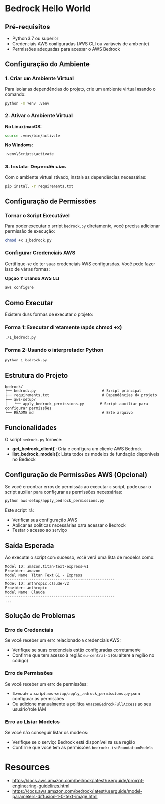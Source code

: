 # Bedrock Hello World

## Pré-requisitos

- Python 3.7 ou superior
- Credenciais AWS configuradas (AWS CLI ou variáveis de ambiente)
- Permissões adequadas para acessar o AWS Bedrock

## Configuração do Ambiente

### 1. Criar um Ambiente Virtual

Para isolar as dependências do projeto, crie um ambiente virtual usando o comando:

```bash
python -m venv .venv
```

### 2. Ativar o Ambiente Virtual

**No Linux/macOS:**
```bash
source .venv/bin/activate
```

**No Windows:**
```bash
.venv\Scripts\activate
```

### 3. Instalar Dependências

Com o ambiente virtual ativado, instale as dependências necessárias:

```bash
pip install -r requirements.txt
```

## Configuração de Permissões

### Tornar o Script Executável

Para poder executar o script `bedrock.py` diretamente, você precisa adicionar permissão de execução:

```bash
chmod +x 1_bedrock.py
```

### Configurar Credenciais AWS

Certifique-se de ter suas credenciais AWS configuradas. Você pode fazer isso de várias formas:

**Opção 1: Usando AWS CLI**
```bash
aws configure
```

## Como Executar

Existem duas formas de executar o projeto:

### Forma 1: Executar diretamente (após chmod +x)

```bash
./1_bedrock.py
```

### Forma 2: Usando o interpretador Python

```bash
python 1_bedrock.py
```

## Estrutura do Projeto

```
bedrock/
├── bedrock.py                              # Script principal
├── requirements.txt                        # Dependências do projeto
├── aws-setup/
│   └── apply_bedrock_permissions.py       # Script auxiliar para configurar permissões
└── README.md                               # Este arquivo
```

## Funcionalidades

O script `bedrock.py` fornece:

- **get_bedrock_client()**: Cria e configura um cliente AWS Bedrock
- **list_bedrock_models()**: Lista todos os modelos de fundação disponíveis no Bedrock

## Configuração de Permissões AWS (Opcional)

Se você encontrar erros de permissão ao executar o script, pode usar o script auxiliar para configurar as permissões necessárias:

```bash
python aws-setup/apply_bedrock_permissions.py
```

Este script irá:
- Verificar sua configuração AWS
- Aplicar as políticas necessárias para acessar o Bedrock
- Testar o acesso ao serviço

## Saída Esperada

Ao executar o script com sucesso, você verá uma lista de modelos como:

```
Model ID: amazon.titan-text-express-v1
Provider: Amazon
Model Name: Titan Text G1 - Express
--------------------------------------------------
Model ID: anthropic.claude-v2
Provider: Anthropic
Model Name: Claude
--------------------------------------------------
...
```

## Solução de Problemas

### Erro de Credenciais

Se você receber um erro relacionado a credenciais AWS:
- Verifique se suas credenciais estão configuradas corretamente
- Confirme que tem acesso à região `eu-central-1` (ou altere a região no código)

### Erro de Permissões

Se você receber um erro de permissões:
- Execute o script `aws-setup/apply_bedrock_permissions.py` para configurar as permissões
- Ou adicione manualmente a política `AmazonBedrockFullAccess` ao seu usuário/role IAM

### Erro ao Listar Modelos

Se você não conseguir listar os modelos:
- Verifique se o serviço Bedrock está disponível na sua região
- Confirme que você tem as permissões `bedrock:ListFoundationModels`

# Resources
- https://docs.aws.amazon.com/bedrock/latest/userguide/prompt-engineering-guidelines.html
- https://docs.aws.amazon.com/bedrock/latest/userguide/model-parameters-diffusion-1-0-text-image.html